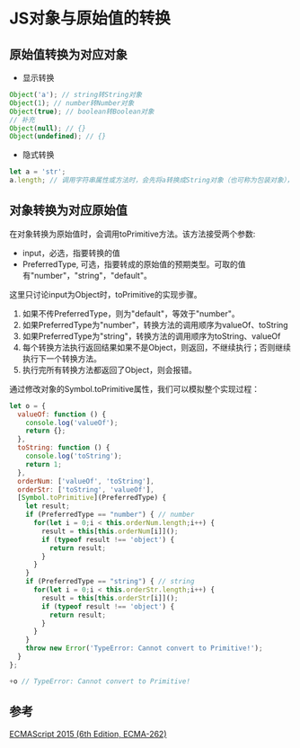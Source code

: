 # JS对象与原始值的转换
## 原始值转换为对应对象
- 显示转换
```js
Object('a'); // string转String对象
Object(1); // number转Number对象
Object(true); // boolean转Boolean对象
// 补充
Object(null); // {}
Object(undefined); // {}
```
- 隐式转换
```js
let a = 'str';
a.length; // 调用字符串属性或方法时，会先将a转换成String对象（也可称为包装对象），然后获取length属性，执行完后，该包装对象会被销毁
```

## 对象转换为对应原始值
在对象转换为原始值时，会调用toPrimitive方法。该方法接受两个参数:
- input，必选，指要转换的值
- PreferredType, 可选，指要转成的原始值的预期类型。可取的值有"number"，"string"，"default"。

这里只讨论input为Object时，toPrimitive的实现步骤。
1. 如果不传PreferredType，则为"default"，等效于"number"。
2. 如果PreferredType为"number"，转换方法的调用顺序为valueOf、toString
3. 如果PreferredType为"string"，转换方法的调用顺序为toString、valueOf
4. 每个转换方法执行返回结果如果不是Object，则返回，不继续执行；否则继续执行下一个转换方法。
5. 执行完所有转换方法都返回了Object，则会报错。

通过修改对象的Symbol.toPrimitive属性，我们可以模拟整个实现过程：
```js
let o = {
  valueOf: function () {
    console.log('valueOf');
    return {};
  },
  toString: function () {
    console.log('toString');
    return 1;
  },
  orderNum: ['valueOf', 'toString'],
  orderStr: ['toString', 'valueOf'],
  [Symbol.toPrimitive](PreferredType) {
    let result;
    if (PreferredType == "number") { // number
      for(let i = 0;i < this.orderNum.length;i++) {
        result = this[this.orderNum[i]]();
        if (typeof result !== 'object') {
          return result;
        }
      }
    }
    if (PreferredType == "string") { // string
      for(let i = 0;i < this.orderStr.length;i++) {
        result = this[this.orderStr[i]]();
        if (typeof result !== 'object') {
          return result;
        }
      }
    }
    throw new Error('TypeError: Cannot convert to Primitive!');
  }
};

+o // TypeError: Cannot convert to Primitive!

```

## 参考
[ECMAScript 2015 (6th Edition, ECMA-262)](https://www.ecma-international.org/ecma-262/6.0/#sec-symbol.toprimitive)